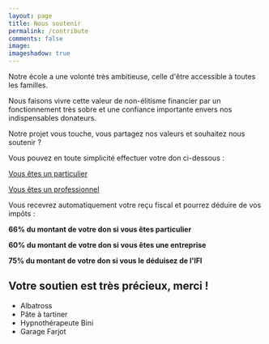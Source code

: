 ```yaml
---
layout: page
title: Nous soutenir
permalink: /contribute
comments: false
image:
imageshadow: true
---
```


Notre école a une volonté très ambitieuse, celle d'être accessible à toutes les familles.

Nous faisons vivre cette valeur de non-élitisme financier par un fonctionnement très sobre et une confiance importante envers nos indispensables donateurs.

Notre projet vous touche, vous partagez nos valeurs et souhaitez nous soutenir ?

Vous pouvez en toute simplicité effectuer votre don ci-dessous :

[Vous êtes un particulier](https://www.helloasso.com/associations/ecole-montessori-arc-en-ciel/collectes/mecenat-particulier/don)

[Vous êtes un professionnel](https://www.helloasso.com/associations/ecole-montessori-arc-en-ciel/formulaires/1)

Vous recevrez automatiquement votre reçu fiscal et pourrez déduire de vos impôts :

**66% du montant de votre don si vous êtes particulier**

**60% du montant de votre don si vous êtes une entreprise**

**75% du montant de votre don si vous le déduisez de l'IFI**

## Votre soutien est très précieux, merci !

- Albatross
- Pâte à tartiner
- Hypnothérapeute Bini
- Garage Farjot